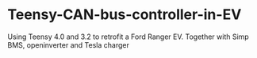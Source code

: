 # Teensy-CAN-bus-controller-in-EV
Using Teensy 4.0 and 3.2 to retrofit a Ford Ranger EV. Together with Simp BMS, openinverter and Tesla charger
